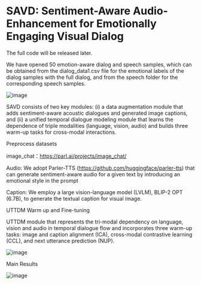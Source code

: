 # SAVD: Sentiment-Aware Audio-Enhancement for Emotionally Engaging Visual Dialog

The full code will be released later.

We have opened 50 emotion-aware dialog and speech samples, which can be obtained from the dialog_data1.csv file for the emotional labels of the dialog samples with the full dialog, and from the speech folder for the corresponding speech samples.

![image](https://github.com/user-attachments/assets/ea7eb5f3-7c9d-4d11-ba3c-07726d0058e7)


 SAVD consists of two key modules: (i) a data augmentation module that adds sentiment-aware acoustic dialogues and generated image captions, and (ii) a unified temporal dialogue modeling module that learns the dependence of triple modalities (language, vision, audio) and builds three warm-up tasks for cross-modal interactions.


Preprocess datasets

image_chat：https://parl.ai/projects/image_chat/

Audio: We adopt Parler-TTS (https://github.com/huggingface/parler-tts) that can generate sentiment-aware audio for a given text by introducing an emotional style in the prompt

Caption: We employ a large vision-language model (LVLM), BLIP-2 OPT (6.7B), to generate the textual caption for visual image.

UTTDM Warm up and Fine-tuning

UTTDM module that represents the tri-modal dependency on language, vision and audio in temporal dialogue flow and incorporates three warm-up tasks: image and caption alignment (ICA), cross-modal contrastive learning (CCL), and next utterance prediction (NUP).

![image](https://github.com/user-attachments/assets/4669a6e8-c1cc-4aac-91b8-3503aa42c376)



Main Results

![image](https://github.com/user-attachments/assets/a0fa4ac0-f087-45b4-b8a1-d919640e32ac)
